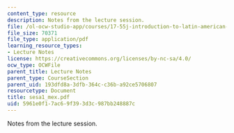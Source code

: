 ```yaml
---
content_type: resource
description: Notes from the lecture session.
file: /ol-ocw-studio-app/courses/17-55j-introduction-to-latin-american-studies-fall-2006/5961e0f17ac69f393d3c987bb248887c_sesa1_mex.pdf
file_size: 70371
file_type: application/pdf
learning_resource_types:
- Lecture Notes
license: https://creativecommons.org/licenses/by-nc-sa/4.0/
ocw_type: OCWFile
parent_title: Lecture Notes
parent_type: CourseSection
parent_uid: 193dfd8a-3dfb-364c-c36b-a92ce5706807
resourcetype: Document
title: sesa1_mex.pdf
uid: 5961e0f1-7ac6-9f39-3d3c-987bb248887c
---
```

Notes from the lecture session.